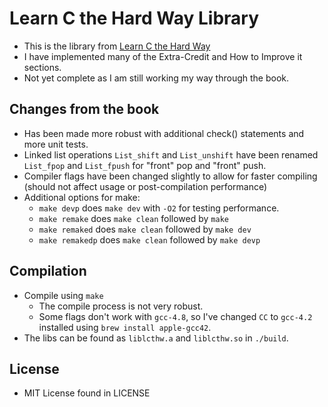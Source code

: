 # Learn C the Hard Way Library #
* This is the library from [Learn C the Hard Way](http://c.learncodethehardway.org/book/)
* I have implemented many of the Extra-Credit and How to Improve it sections.
* Not yet complete as I am still working my way through the book.

## Changes from the book ##
* Has been made more robust with additional check() statements and more unit
  tests.
* Linked list operations `List_shift` and `List_unshift` have been renamed
  `List_fpop` and `List_fpush` for "front" pop and "front" push.
* Compiler flags have been changed slightly to allow for faster compiling
  (should not affect usage or post-compilation performance)
* Additional options for make:
  * `make devp` does `make dev` with `-O2` for testing performance.
  * `make remake` does `make clean` followed by `make`
  * `make remaked` does `make clean` followed by `make dev`
  * `make remakedp` does `make clean` followed by `make devp`

## Compilation ##
* Compile using `make`
  * The compile process is not very robust.
  * Some flags don't work with `gcc-4.8`, so I've changed `CC` to `gcc-4.2`
    installed using `brew install apple-gcc42`.
* The libs can be found as `liblcthw.a` and `liblcthw.so` in `./build`.

## License ##
* MIT License found in LICENSE
